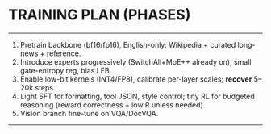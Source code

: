 # TRAINING PLAN (PHASES)

--------------------------------------------------------------------------------
1) Pretrain backbone (bf16/fp16), English-only: Wikipedia + curated long-news + reference.  
2) Introduce experts progressively (SwitchAll+MoE++ already on), small gate-entropy reg, bias LFB.  
3) Enable low-bit kernels (INT4/FP8), calibrate per-layer scales; **recover** 5–20k steps.  
4) Light SFT for formatting, tool JSON, style control; tiny RL for budgeted reasoning (reward correctness + low R unless needed).  
5) Vision branch fine-tune on VQA/DocVQA.

--------------------------------------------------------------------------------
